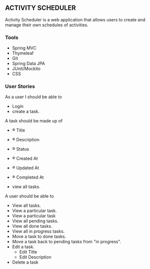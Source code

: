 ## ACTIVITY SCHEDULER

Activity Scheduler is a web application that allows users to create and manage their own schedules of activities.

### Tools

* Spring MVC 
* Thymeleaf 
* Git 
* Spring Data JPA 
* JUnit/Mockito 
* CSS

### User Stories

As a user I should be able to

* Login 
* create a task.

A task should be made up of
* ® Title 
* ® Description 
* ® Status 
* ® Created At 
* ® Updated At 
* ® Completed At

* view all tasks.

A user should be able to 
  * View all tasks. 
  * View a particular task. 
  * View a particular task 
  * View all pending tasks. 
  * View all done tasks. 
  * View all in progress tasks. 
  * Move a task to done tasks. 
  * Move a task back to pending tasks from "in progress". 
  * Edit a task. 
    * Edit Title 
    * Edit Description
* Delete a task
